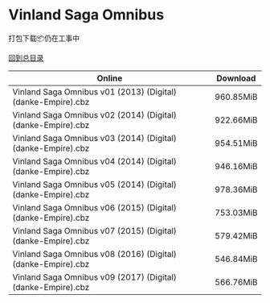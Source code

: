 # Vinland Saga Omnibus

打包下载📦仍在工事中

[回到总目录](/Catalogs.md)



Online | Download
--- | ---
Vinland Saga Omnibus v01 (2013) (Digital) (danke-Empire).cbz | 960.85MiB
Vinland Saga Omnibus v02 (2014) (Digital) (danke-Empire).cbz | 922.66MiB
Vinland Saga Omnibus v03 (2014) (Digital) (danke-Empire).cbz | 954.51MiB
Vinland Saga Omnibus v04 (2014) (Digital) (danke-Empire).cbz | 946.16MiB
Vinland Saga Omnibus v05 (2014) (Digital) (danke-Empire).cbz | 978.36MiB
Vinland Saga Omnibus v06 (2015) (Digital) (danke-Empire).cbz | 753.03MiB
Vinland Saga Omnibus v07 (2015) (Digital) (danke-Empire).cbz | 579.42MiB
Vinland Saga Omnibus v08 (2016) (Digital) (danke-Empire).cbz | 546.84MiB
Vinland Saga Omnibus v09 (2017) (Digital) (danke-Empire).cbz | 566.76MiB